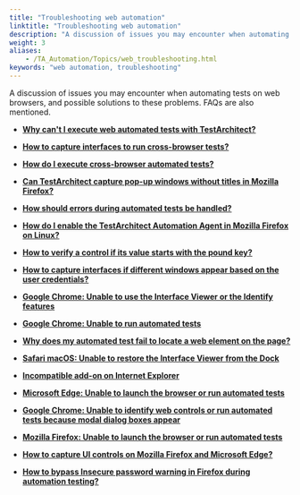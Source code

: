 ```yaml
--- 
title: "Troubleshooting web automation"
linktitle: "Troubleshooting web automation"
description: "A discussion of issues you may encounter when automating tests on web browsers, and possible solutions to these problems. FAQs are also mentioned."
weight: 3
aliases: 
    - /TA_Automation/Topics/web_troubleshooting.html
keywords: "web automation, troubleshooting"
---
```


A discussion of issues you may encounter when automating tests on web browsers, and possible solutions to these problems. FAQs are also mentioned.

-   **[Why can't I execute web automated tests with TestArchitect?](/TA_FAQ/Topics/faq.tshoot.web_automation_install_TA_agent.html)**  

-   **[How to capture interfaces to run cross-browser tests?](/TA_FAQ/Topics/faq.howto.web_automation_capture_interfaces_cross_browsers.html)**  

-   **[How do I execute cross-browser automated tests?](/TA_FAQ/Topics/faq.howto.web_automation_variations.html)**  

-   **[Can TestArchitect capture pop-up windows without titles in Mozilla Firefox?](/TA_FAQ/Topics/faq.howto.web_automation_capturing_popup_window.html)**  

-   **[How should errors during automated tests be handled?](/TA_FAQ/Topics/faq.howto.web_automation_error_handling.html)**  

-   **[How do I enable the TestArchitect Automation Agent in Mozilla Firefox on Linux?](/TA_FAQ/Topics/faq.howto.web_automation_enable_TA_Firefox_plugin_Linux.html)**  

-   **[How to verify a control if its value starts with the pound key?](/TA_FAQ/Topics/faq.howto.web_automation_verify_controls_pound_key.html)**  

-   **[How to capture interfaces if different windows appear based on the user credentials?](/TA_FAQ/Topics/faq.howto.web_automation_capture_interfaces_user_credentials.html)**  

-   **[Google Chrome: Unable to use the Interface Viewer or the Identify features](/TA_FAQ/Topics/faq.tshoot.chrome.viewer_not_work.html)**  

-   **[Google Chrome: Unable to run automated tests](/TA_FAQ/Topics/faq.tshoot.chrome.automation_not_run.html)**  

-   **[Why does my automated test fail to locate a web element on the page?](/TA_FAQ/Topics/faq.tshoot.web_control_not_found.html)**  

-   **[Safari macOS: Unable to restore the Interface Viewer from the Dock](/TA_FAQ/Topics/faq.tshoot.restore_Viewer.html)**  

-   **[Incompatible add-on on Internet Explorer](/TA_FAQ/Topics/faq.tshoot.incompatible_add_on_IE.html)**  

-   **[Microsoft Edge: Unable to launch the browser or run automated tests](/TA_FAQ/Topics/faq.tshoot.edge.automation_not_run.html)**  

-   **[Google Chrome: Unable to identify web controls or run automated tests because modal dialog boxes appear](/TA_FAQ/Topics/faq.tshoot.chrome.modal_dialog_boxes_not_run.html)**  

-   **[Mozilla Firefox: Unable to launch the browser or run automated tests](/TA_FAQ/Topics/faq.tshoot.firefox.automation_not_run.html)**  

-   **[How to capture UI controls on Mozilla Firefox and Microsoft Edge?](/TA_FAQ/Topics/faq.howto.capture_controls_Firefox_Edge.html)**  

-   **[How to bypass Insecure password warning in Firefox during automation testing?](/TA_FAQ/Topics/faq.howto.bypass_insecure_password_warning_Firefox.html)**  





